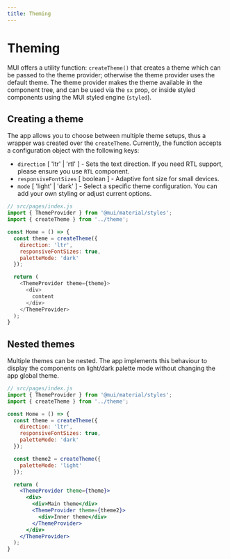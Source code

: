 ```yaml
---
title: Theming
---
```


# Theming

MUI offers a utility function: `createTheme()` that creates a theme which can be passed to
the theme provider; otherwise the theme provider uses the default theme. The theme provider makes
the theme available in the component tree, and can be used via the `sx` prop, or inside styled
components using the MUI styled engine (`styled`).

## Creating a theme

The app allows you to choose between multiple theme setups, thus a wrapper was created over
the `createTheme`. Currently, the function accepts a configuration object with the following keys:

- `direction` [ 'ltr' | 'rtl' ] - Sets the text direction. If you need RTL support, please ensure
  you use `RTL` component.
- `responsiveFontSizes` [ boolean ] - Adaptive font size for small devices.
- `mode` [ 'light' | 'dark' ] - Select a specific theme configuration. You can add your own styling
  or adjust current options.

```js
// src/pages/index.js
import { ThemeProvider } from '@mui/material/styles';
import { createTheme } from '../theme';

const Home = () => {
  const theme = createTheme({
    direction: 'ltr',
    responsiveFontSizes: true, 
    paletteMode: 'dark'
  });

  return (
    <ThemeProvider theme={theme}>
      <div>
        content
      </div>
    </ThemeProvider>
  );
}
```

## Nested themes

Multiple themes can be nested. The app implements this behaviour to display the components on
light/dark palette mode without changing the app global theme.

```jsx
// src/pages/index.js
import { ThemeProvider } from '@mui/material/styles';
import { createTheme } from '../theme';

const Home = () => {
  const theme = createTheme({
    direction: 'ltr',
    responsiveFontSizes: true,
    paletteMode: 'dark'
  });

  const theme2 = createTheme({
    paletteMode: 'light'
  });

  return (
    <ThemeProvider theme={theme}>
      <div>
        <div>Main theme</div>
        <ThemeProvider theme={theme2}>
          <div>Inner theme</div>
        </ThemeProvider>
      </div>
    </ThemeProvider>
  );
}
```
